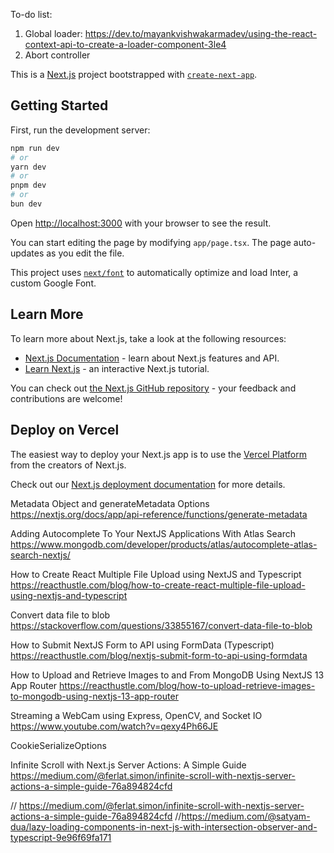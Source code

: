 To-do list:

1. Global loader: https://dev.to/mayankvishwakarmadev/using-the-react-context-api-to-create-a-loader-component-3le4
2. Abort controller

This is a [Next.js](https://nextjs.org/) project bootstrapped with [`create-next-app`](https://github.com/vercel/next.js/tree/canary/packages/create-next-app).

## Getting Started

First, run the development server:

```bash
npm run dev
# or
yarn dev
# or
pnpm dev
# or
bun dev
```

Open [http://localhost:3000](http://localhost:3000) with your browser to see the result.

You can start editing the page by modifying `app/page.tsx`. The page auto-updates as you edit the file.

This project uses [`next/font`](https://nextjs.org/docs/basic-features/font-optimization) to automatically optimize and load Inter, a custom Google Font.

## Learn More

To learn more about Next.js, take a look at the following resources:

- [Next.js Documentation](https://nextjs.org/docs) - learn about Next.js features and API.
- [Learn Next.js](https://nextjs.org/learn) - an interactive Next.js tutorial.

You can check out [the Next.js GitHub repository](https://github.com/vercel/next.js/) - your feedback and contributions are welcome!

## Deploy on Vercel

The easiest way to deploy your Next.js app is to use the [Vercel Platform](https://vercel.com/new?utm_medium=default-template&filter=next.js&utm_source=create-next-app&utm_campaign=create-next-app-readme) from the creators of Next.js.

Check out our [Next.js deployment documentation](https://nextjs.org/docs/deployment) for more details.

Metadata Object and generateMetadata Options
https://nextjs.org/docs/app/api-reference/functions/generate-metadata

Adding Autocomplete To Your NextJS Applications With Atlas Search
https://www.mongodb.com/developer/products/atlas/autocomplete-atlas-search-nextjs/

How to Create React Multiple File Upload using NextJS and Typescript
https://reacthustle.com/blog/how-to-create-react-multiple-file-upload-using-nextjs-and-typescript

Convert data file to blob
https://stackoverflow.com/questions/33855167/convert-data-file-to-blob

How to Submit NextJS Form to API using FormData (Typescript)
https://reacthustle.com/blog/nextjs-submit-form-to-api-using-formdata

How to Upload and Retrieve Images to and From MongoDB Using NextJS 13 App Router
https://reacthustle.com/blog/how-to-upload-retrieve-images-to-mongodb-using-nextjs-13-app-router

Streaming a WebCam using Express, OpenCV, and Socket IO
https://www.youtube.com/watch?v=qexy4Ph66JE

CookieSerializeOptions

Infinite Scroll with Next.js Server Actions: A Simple Guide
https://medium.com/@ferlat.simon/infinite-scroll-with-nextjs-server-actions-a-simple-guide-76a894824cfd

// https://medium.com/@ferlat.simon/infinite-scroll-with-nextjs-server-actions-a-simple-guide-76a894824cfd
//https://medium.com/@satyam-dua/lazy-loading-components-in-next-js-with-intersection-observer-and-typescript-9e96f69fa171
